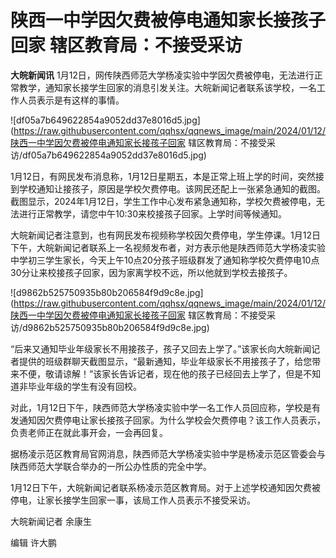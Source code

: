 # 陕西一中学因欠费被停电通知家长接孩子回家 辖区教育局：不接受采访

**大皖新闻讯**
1月12日，网传陕西师范大学杨凌实验中学因欠费被停电，无法进行正常教学，通知家长接学生回家的消息引发关注。大皖新闻记者联系该学校，一名工作人员表示是有这样的事情。

![df05a7b649622854a9052dd37e8016d5.jpg](https://raw.githubusercontent.com/qqhsx/qqnews_image/main/2024/01/12/陕西一中学因欠费被停电通知家长接孩子回家  辖区教育局：不接受采访/df05a7b649622854a9052dd37e8016d5.jpg)

1月12日，有网民发布消息称，1月12日星期五，本是正常上班上学的时间，突然接到学校通知让接孩子，原因是学校欠费停电。该网民还配上一张紧急通知的截图。截图显示，2024年1月12日，学生工作中心发布紧急通知称，学校欠费被停电，无法进行正常教学，请您中午10:30来校接孩子回家。上学时间等候通知。

大皖新闻记者注意到，也有网民发布视频称学校因欠费停电，学生停课。1月12日下午，大皖新闻记者联系上一名视频发布者，对方表示他是陕西师范大学杨凌实验中学初三学生家长，今天上午10点20分孩子班级群发了通知称学校欠费停电10点30分让来校接孩子回家，因为家离学校不远，所以他就到学校去接孩子。

![d9862b525750935b80b206584f9d9c8e.jpg](https://raw.githubusercontent.com/qqhsx/qqnews_image/main/2024/01/12/陕西一中学因欠费被停电通知家长接孩子回家  辖区教育局：不接受采访/d9862b525750935b80b206584f9d9c8e.jpg)

“后来又通知毕业年级家长不用接孩子，孩子又回去上学了。”该家长向大皖新闻记者提供的班级群聊天截图显示，“最新通知，毕业年级家长不用接孩子了，给您带来不便，敬请谅解！”该家长告诉记者，现在他的孩子已经回去上学了，但是不知道非毕业年级的学生有没有回校。

对此，1月12日下午，陕西师范大学杨凌实验中学一名工作人员回应称，学校是有发通知因欠费停电让家长接孩子回家。为什么学校会欠费停电？该工作人员表示，负责老师正在就此事开会，一会再回复。

据杨凌示范区教育局官网消息，陕西师范大学杨凌实验中学是杨凌示范区管委会与陕西师范大学联合举办的一所公办性质的完全中学。

1月12日下午，大皖新闻记者联系杨凌示范区教育局。对于上述学校通知因欠费被停电，让家长接学生回家一事，该局工作人员表示不接受采访。

大皖新闻记者 余康生

编辑 许大鹏

